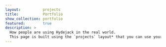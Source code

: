 ```yaml
---
layout:          projects
title:           Portfolio
show_collection: portfolio
featured:        true
description: >
  How people are using Hydejack in the real world. 
  This page is built using the `projects` layout* that you can use yourself to build a portfolio.
---
```

